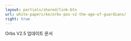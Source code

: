 ```yaml
---
layout: partials/shared/link-btn
url: white-papers/ko/orbs-pos-v2-the-age-of-guardians/
right: true
---
```


Orbs V2.5 업데이트 문서
